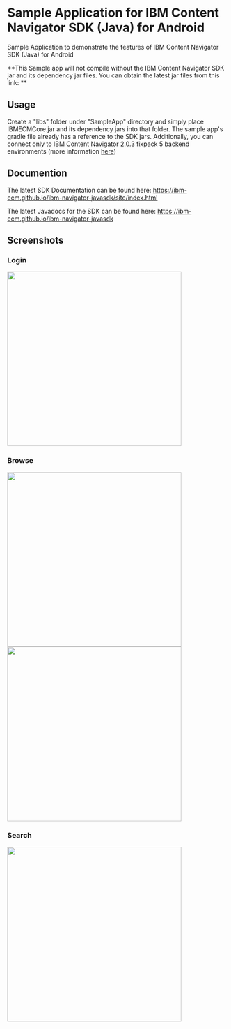 # Sample Application for IBM Content Navigator SDK (Java) for Android

Sample Application to demonstrate the features of IBM Content Navigator SDK (Java) for Android

**This Sample app will not compile without the IBM Content Navigator SDK jar and its dependency jar files. You can obtain the latest jar files from this link: ** 

## Usage

Create a "libs" folder under "SampleApp" directory and simply place IBMECMCore.jar and its dependency jars into that folder. The sample app's gradle file already has a reference to the SDK jars. Additionally, you can connect only to IBM Content Navigator 2.0.3 fixpack 5 backend environments (more information [here](http://www-03.ibm.com/software/products/en/content-navigator))

## Documention
The latest SDK Documentation can be found here: https://ibm-ecm.github.io/ibm-navigator-javasdk/site/index.html

The latest Javadocs for the SDK can be found here: https://ibm-ecm.github.io/ibm-navigator-javasdk

## Screenshots

### Login
<img src="https://github.com/ibm-ecm/ibm-navigator-mobilesdk-sample-android/raw/master/screenshots/Screenshot_20160715-141742.png" width="400px">

### Browse
<img src="https://github.com/ibm-ecm/ibm-navigator-mobilesdk-sample-android/raw/master/screenshots/Screenshot_20160715-141831.png" width="400px">

<img src="https://github.com/ibm-ecm/ibm-navigator-mobilesdk-sample-android/raw/master/screenshots/Screenshot_20160715-141938.png" width="400px">

### Search
<img src="https://github.com/ibm-ecm/ibm-navigator-mobilesdk-sample-android/raw/master/screenshots/Screenshot_20160715-142023.png" width="400px">
